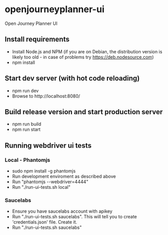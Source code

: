 # openjourneyplanner-ui
Open Journey Planner UI

## Install requirements
- Install Node.js and NPM
  (if you are on Debian, the distribution version is likely too old -
  in case of problems try https://deb.nodesource.com)
- npm install

## Start dev server (with hot code reloading)
- npm run dev
- Browse to http://localhost:8080/

## Build release version and start production server
- npm run build
- npm run start

## Running webdriver ui tests

### Local - Phantomjs
- sudo npm install -g phantomjs
- Run development enviroment as described above
- Run "phantomjs --webdriver=4444"
- Run "./run-ui-tests.sh local"

### Saucelabs 
- Ensure you have saucelabs account with apikey
- Run "./run-ui-tests.sh saucelabs". This will tell you to create 'credentials.json' file. Create it.
- Run "./run-ui-tests.sh saucelabs"
